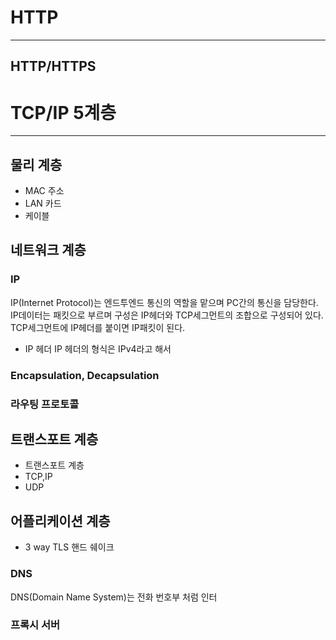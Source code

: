 
# HTTP
---
## HTTP/HTTPS


# TCP/IP 5계층
---
## 물리 계층
- MAC 주소
- LAN 카드
- 케이블

## 네트워크 계층
### IP
IP(Internet Protocol)는 엔드투엔드 통신의 역할을 맡으며 PC간의 통신을 담당한다. 
IP데이터는 패킷으로 부르며 구성은 IP헤더와 TCP세그먼트의 조합으로 구성되어 있다.
TCP세그먼트에 IP헤더를 붙이면 IP패킷이 된다.

- IP 헤더
IP 헤더의 형식은 IPv4라고 해서 

### Encapsulation, Decapsulation

### 라우팅 프로토콜
## 트랜스포트 계층

- 트랜스포트 계층
- TCP,IP
- UDP

## 어플리케이션 계층

- 3 way TLS 핸드 쉐이크
### DNS
DNS(Domain Name System)는 전화 번호부 처럼 인터


### 프록시 서버